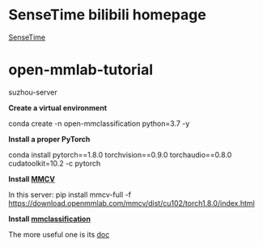 # SenseTime bilibili homepage
[SenseTime](https://space.bilibili.com/630319191)

# open-mmlab-tutorial
suzhou-server

**Create a virtual environment**

conda create -n open-mmclassification python=3.7 -y

**Install a proper PyTorch**

conda install pytorch==1.8.0 torchvision==0.9.0 torchaudio==0.8.0 cudatoolkit=10.2 -c pytorch

**Install [MMCV](https://github.com/open-mmlab/mmcv)**

In this server: pip install mmcv-full -f https://download.openmmlab.com/mmcv/dist/cu102/torch1.8.0/index.html

**Install [mmclassification](https://github.com/open-mmlab/mmclassification)**

The more useful one is its [doc](https://mmclassification.readthedocs.io/en/latest/)
